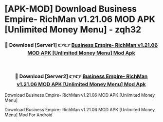 # [APK-MOD] Download Business Empire- RichMan v1.21.06 MOD APK [Unlimited Money Menu] - zqh32


<div align="center">
<h3>🔴 Download [Server1] 👉👉 <a href="https://apk-comot.site?title=Business_Empire-_RichMan_v1.21.06_MOD_APK_[Unlimited_Money_Menu]">Business Empire- RichMan v1.21.06 MOD APK [Unlimited Money Menu] Mod Apk</a></h3><br>
<h3>🔴 Download [Server2] 👉👉 <a href="https://apk-comot.site?title=Business_Empire-_RichMan_v1.21.06_MOD_APK_[Unlimited_Money_Menu]">Business Empire- RichMan v1.21.06 MOD APK [Unlimited Money Menu] Mod Apk</a></h3>
</div>



Download Business Empire- RichMan v1.21.06 MOD APK [Unlimited Money Menu] 

Download Business Empire- RichMan v1.21.06 MOD APK [Unlimited Money Menu] Mod For Android